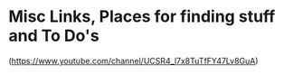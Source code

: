 # Misc Links, Places for finding stuff and To Do's

(https://www.youtube.com/channel/UCSR4_l7x8TuTfFY47Lv8GuA)